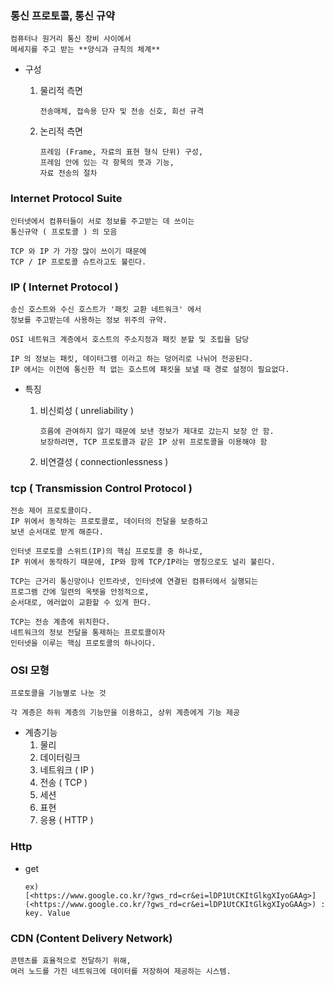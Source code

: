 ### 통신 프로토콜, 통신 규약

```
컴퓨터나 원거리 통신 장비 사이에서
메세지를 주고 받는 **양식과 규칙의 체계**
```

- 구성

  1. 물리적 측면

     ```
     전송매체, 접속용 단자 및 전송 신호, 회선 규격
     ```

  2. 논리적 측면

     ```
     프레임 (Frame, 자료의 표현 형식 단위) 구성,
     프레임 안에 있는 각 항목의 뜻과 기능,
     자료 전송의 절차
     ```

### Internet Protocol Suite

```
인터넷에서 컴퓨터들이 서로 정보를 주고받는 데 쓰이는
통신규약 ( 프로토콜 ) 의 모음

TCP 와 IP 가 가장 많이 쓰이기 때문에
TCP / IP 프로토콜 슈트라고도 불린다.
```

### IP ( Internet Protocol )

```
송신 호스트와 수신 호스트가 '패킷 교환 네트워크' 에서
정보를 주고받는데 사용하는 정보 위주의 규약.

OSI 네트워크 계층에서 호스트의 주소지정과 패킷 분할 및 조립을 담당

IP 의 정보는 패킷, 데이터그램 이라고 하는 덩어리로 나뉘어 전공된다.
IP 에서는 이전에 통신한 적 없는 호스트에 패킷을 보낼 때 경로 설정이 필요없다.
```

- 특징

  1. 비신뢰성 ( unreliability )

     ```
     흐름에 관여하지 않기 때문에 보낸 정보가 제대로 갔는지 보장 안 함.
     보장하려면, TCP 프로토콜과 같은 IP 상위 프로토콜을 이용해야 함
     ```

  2. 비연결성 ( connectionlessness )

### tcp ( Transmission Control Protocol )

```
전송 제어 프로토콜이다.
IP 위에서 동작하는 프로토콜로, 데이터의 전달을 보증하고
보낸 순서대로 받게 해준다.

인터넷 프로토콜 스위트(IP)의 핵심 프로토콜 중 하나로,
IP 위에서 동작하기 때문에, IP와 함께 TCP/IP라는 명칭으로도 널리 불린다.

TCP는 근거리 통신망이나 인트라넷, 인터넷에 연결된 컴퓨터에서 실행되는
프로그램 간에 일련의 옥텟을 안정적으로,
순서대로, 에러없이 교환할 수 있게 한다.

TCP는 전송 계층에 위치한다.
네트워크의 정보 전달을 통제하는 프로토콜이자
인터넷을 이루는 핵심 프로토콜의 하나이다.
```

### OSI 모형

```
프로토콜을 기능별로 나눈 것

각 계층은 하위 계층의 기능만을 이용하고, 상위 계층에게 기능 제공
```

- 계층기능
  1. 물리
  2. 데이터링크
  3. 네트워크 ( IP )
  4. 전송 ( TCP )
  5. 세션
  6. 표현
  7. 응용 ( HTTP )

### Http

- get

  ```
  ex) 
  [<https://www.google.co.kr/?gws_rd=cr&ei=lDP1UtCKItGlkgXIyoGAAg>](<https://www.google.co.kr/?gws_rd=cr&ei=lDP1UtCKItGlkgXIyoGAAg>) :
  key. Value
  ```

### CDN (Content Delivery Network)

```
콘텐츠를 효율적으로 전달하기 위해,
여러 노드를 가진 네트워크에 데이터를 저장하여 제공하는 시스템.
```